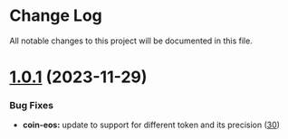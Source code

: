 
# Change Log

All notable changes to this project will be documented in this file.

# [1.0.1](https://github.com/okx/js-wallet-sdk) (2023-11-29)

### Bug Fixes

- **coin-eos:** update to support for different token and its precision ([30](https://github.com/okx/js-wallet-sdk/pull/30))
